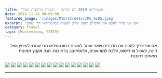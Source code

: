 ```yaml
---
title: 'מונטווידאו 2019 יום חמישי - תמונות מרחובות העיר'
date: 2019-11-24 00:00:00
featured_image: '/images/MVD/streets/IMG_9205.jpeg'
excerpt: 'אם אני צריך לסכם את הדברים שאני אוהב לעשות במונטווידאו הרי שהם' 
category: Travel
tags: [Montevideo, Y2019]
---
```



<p dir="rtl"> 
אם אני צריך לסכם את הדברים שאני אוהב לעשות במונטווידאו הרי שהם: לשרוץ אצל דינה, לאכול צו׳ריסוס, ללכת למוזיאונים, ולהסתובב ברחובות. הנה מקבץ תמונות מאותם רחובות.
</p>

<div class="gallery" data-columns="3">
	<img src="/images/MVD/streets/IMG_8949.jpeg">
	<img src="/images/MVD/streets/IMG_8952.jpeg">
	<img src="/images/MVD/streets/IMG_9003.jpeg">
	<img src="/images/MVD/streets/IMG_9048.jpeg">
	<img src="/images/MVD/streets/IMG_9124.jpeg">
	<img src="/images/MVD/streets/IMG_9205.jpeg">
	<img src="/images/MVD/streets/IMG_9207.jpeg">
	<img src="/images/MVD/streets/IMG_9208.jpeg">
	<img src="/images/MVD/streets/IMG_9213.jpeg">
	<img src="/images/MVD/streets/IMG_9218.jpeg">
	<img src="/images/MVD/streets/IMG_9288.jpeg">
	<img src="/images/MVD/streets/IMG_9295.jpeg">
	<img src="/images/MVD/streets/IMG_9297.jpeg">
	<img src="/images/MVD/streets/IMG_9299.jpeg">
	<img src="/images/MVD/streets/IMG_9404.jpeg">
	<img src="/images/MVD/streets/IMG_9420.jpeg">
</div>

---